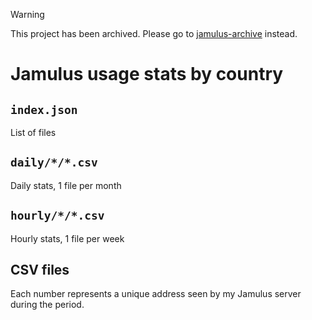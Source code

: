 > [!WARNING]
> This project has been archived. Please go to [jamulus-archive](https://github.com/dtinth/jamulus-archive) instead.

# Jamulus usage stats by country

## `index.json`

List of files

## `daily/*/*.csv`

Daily stats, 1 file per month

## `hourly/*/*.csv`

Hourly stats, 1 file per week

## CSV files

Each number represents a unique address seen by my Jamulus server during the period.
